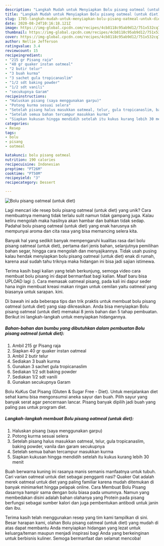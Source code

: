 ```yaml
---
description: "Langkah Mudah untuk Menyiapkan Bolu pisang oatmeal (untuk diet) yang Enak Banget"
title: "Langkah Mudah untuk Menyiapkan Bolu pisang oatmeal (untuk diet) yang Enak Banget"
slug: 1785-langkah-mudah-untuk-menyiapkan-bolu-pisang-oatmeal-untuk-diet-yang-enak-banget
date: 2020-08-24T10:16:18.121Z
image: https://img-global.cpcdn.com/recipes/4cb8118c95ab9d12/751x532cq70/bolu-pisang-oatmeal-untuk-diet-foto-resep-utama.jpg
thumbnail: https://img-global.cpcdn.com/recipes/4cb8118c95ab9d12/751x532cq70/bolu-pisang-oatmeal-untuk-diet-foto-resep-utama.jpg
cover: https://img-global.cpcdn.com/recipes/4cb8118c95ab9d12/751x532cq70/bolu-pisang-oatmeal-untuk-diet-foto-resep-utama.jpg
author: Nellie Jefferson
ratingvalue: 3.4
reviewcount: 15
recipeingredient:
- "215 gr Pisang raja"
- "40 gr quaker instan oatmeal"
- "2 butir telur"
- "3 buah kurma"
- "3 sachet gula tropicanaslim"
- "1/2 sdt baking powder"
- "1/2 sdt vanili"
- "secukupnya Garam"
recipeinstructions:
- "Haluskan pisang (saya menggunakan garpu)"
- "Potong kurma sesuai selera"
- "Setelah pisang halus masukkan oatmeal, telur, gula tropicanaslim, baking powder, vanila dan garam secukupnya"
- "Setelah semua bahan tercampur masukkan kurma"
- "Siapkan kukusan hingga mendidih setelah itu kukus kurang lebih 30 menit"
categories:
- Resep
tags:
- bolu
- pisang
- oatmeal

katakunci: bolu pisang oatmeal 
nutrition: 190 calories
recipecuisine: Indonesian
preptime: "PT26M"
cooktime: "PT50M"
recipeyield: "3"
recipecategory: Dessert

---
```



![Bolu pisang oatmeal (untuk diet)](https://img-global.cpcdn.com/recipes/4cb8118c95ab9d12/751x532cq70/bolu-pisang-oatmeal-untuk-diet-foto-resep-utama.jpg)

Lagi mencari ide resep bolu pisang oatmeal (untuk diet) yang unik? Cara membuatnya memang tidak terlalu sulit namun tidak gampang juga. Kalau keliru mengolah maka hasilnya akan hambar dan bahkan tidak sedap. Padahal bolu pisang oatmeal (untuk diet) yang enak harusnya sih mempunyai aroma dan cita rasa yang bisa memancing selera kita.

Banyak hal yang sedikit banyak mempengaruhi kualitas rasa dari bolu pisang oatmeal (untuk diet), pertama dari jenis bahan, selanjutnya pemilihan bahan segar, hingga cara mengolah dan menyajikannya. Tidak usah pusing kalau hendak menyiapkan bolu pisang oatmeal (untuk diet) enak di rumah, karena asal sudah tahu triknya maka hidangan ini bisa jadi sajian istimewa.

Terima kasih bagi kalian yang telah berkunjung, semoga video cara membuat bolu pisang ini dapat bermanfaat bagi kalian. Maaf baru bisa UPLOAD lagi :). Cara memasak oatmeal pisang, pada kali ini dapur seder hana ingin membuat kreasi makan ringan untuk cemilan yaitu oatmeal yang biasanya untuk sarapan. kini.


Di bawah ini ada beberapa tips dan trik praktis untuk membuat bolu pisang oatmeal (untuk diet) yang siap dikreasikan. Anda bisa menyiapkan Bolu pisang oatmeal (untuk diet) memakai 8 jenis bahan dan 5 tahap pembuatan. Berikut ini langkah-langkah untuk menyiapkan hidangannya.

<!--inarticleads1-->

##### Bahan-bahan dan bumbu yang dibutuhkan dalam pembuatan Bolu pisang oatmeal (untuk diet):

1. Ambil 215 gr Pisang raja
1. Siapkan 40 gr quaker instan oatmeal
1. Ambil 2 butir telur
1. Sediakan 3 buah kurma
1. Gunakan 3 sachet gula tropicanaslim
1. Sediakan 1/2 sdt baking powder
1. Sediakan 1/2 sdt vanili
1. Gunakan secukupnya Garam


Bolu KuKus Oat Pisang (Gluten &amp; Sugar Free - Diet). Untuk menjalankan diet sehat kamu bisa mengonsumsi aneka sayur dan buah. Pilih sayur yang banyak serat agar pencernaan lancar. Pisang banyak dipilih jadi buah yang paling pas untuk program diet. 

<!--inarticleads2-->

##### Langkah-langkah membuat Bolu pisang oatmeal (untuk diet):

1. Haluskan pisang (saya menggunakan garpu)
1. Potong kurma sesuai selera
1. Setelah pisang halus masukkan oatmeal, telur, gula tropicanaslim, baking powder, vanila dan garam secukupnya
1. Setelah semua bahan tercampur masukkan kurma
1. Siapkan kukusan hingga mendidih setelah itu kukus kurang lebih 30 menit


Buah berwarna kuning ini rasanya manis semanis manfaatnya untuk tubuh. Cari varian oatmeal untuk diet sebagai pengganti nasi? Quaker Oat adalah merek oatmeal untuk diet yang paling familiar karena mudah ditemukan di banyak minimarket hingga pelapak online. Cara Membuat Bolu Pisang dasarnya hampir sama dengan bolu biasa pada umumnya. Namun yang membedakan disini adalah bahan olahanya yang Protein pada pisang berfungsi sebagai sumber kalori dan juga pembentukan antibodi untuk janin dan ibu. 

Terima kasih telah menggunakan resep yang tim kami tampilkan di sini. Besar harapan kami, olahan Bolu pisang oatmeal (untuk diet) yang mudah di atas dapat membantu Anda menyiapkan hidangan yang lezat untuk keluarga/teman maupun menjadi inspirasi bagi Anda yang berkeinginan untuk berbisnis kuliner. Semoga bermanfaat dan selamat mencoba!
